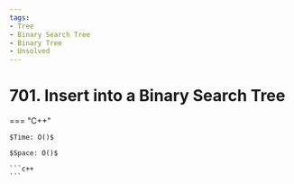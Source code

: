 ```yaml
---
tags:
- Tree
- Binary Search Tree
- Binary Tree
- Unsolved
---
```



# 701. Insert into a Binary Search Tree

=== "C++"

    $Time: O()$

    $Space: O()$

    ```c++
    ```